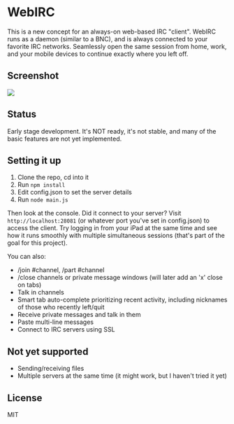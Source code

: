 # WebIRC

This is a new concept for an always-on web-based IRC "client". WebIRC runs as a daemon (similar to a BNC), and is always connected to your favorite IRC networks. Seamlessly open the same session from home, work, and your mobile devices to continue exactly where you left off.

## Screenshot
![](http://img405.imageshack.us/img405/6546/y22g.png)

## Status
Early stage development. It's NOT ready, it's not stable, and many of the basic features are not yet implemented.

## Setting it up

1. Clone the repo, cd into it
2. Run `npm install`
3. Edit config.json to set the server details
4. Run `node main.js`

Then look at the console. Did it connect to your server? Visit `http://localhost:28081` (or whatever port you've set in config.json) to access the client. Try logging in from your iPad at the same time and see how it runs smoothly with multiple simultaneous sessions (that's part of the goal for this project).

You can also:

* /join #channel, /part #channel
* /close channels or private message windows (will later add an 'x' close on tabs)
* Talk in channels
* Smart tab auto-complete prioritizing recent activity, including nicknames of those who recently left/quit
* Receive private messages and talk in them
* Paste multi-line messages
* Connect to IRC servers using SSL

## Not yet supported
* Sending/receiving files
* Multiple servers at the same time (it might work, but I haven't tried it yet)

## License
MIT

